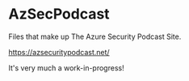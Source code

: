 # AzSecPodcast
Files that make up The Azure Security Podcast Site.

https://azsecuritypodcast.net/

It's very much a work-in-progress!
